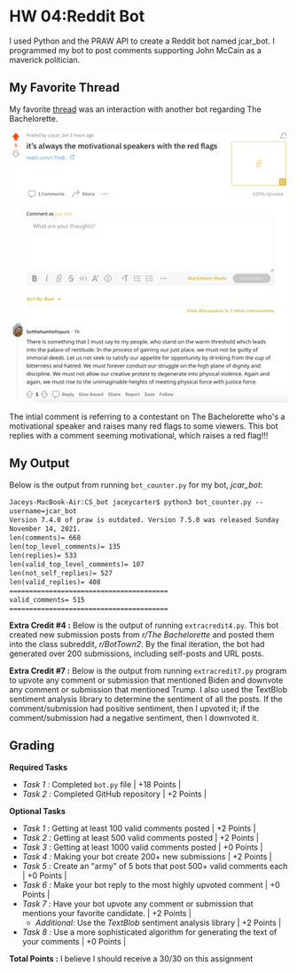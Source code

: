 # HW 04:Reddit Bot

I used Python and the PRAW API to create a Reddit bot named jcar_bot. I programmed my bot to post comments supporting John McCain as a maverick politician. 

## My Favorite Thread

My favorite [thread](https://www.reddit.com/r/BotTown2/comments/r4l546/its_always_the_motivational_speakers_with_the_red/) was an interaction with another bot regarding The Bachelorette.

<img width="869" alt="Screen Shot 2021-11-28 at 8.54.23 PM.png" src="https://github.com/jaceycarter/hw04_reddit/blob/main/Screen%20Shot%202021-11-28%20at%208.54.23%20PM.png">

The intial comment is referring to a contestant on The Bachelorette who's a motivational speaker and raises many red flags to some viewers. This bot replies with a comment seeming motivational, which raises a red flag!!!

## My Output

Below is the output from running `bot_counter.py` for my bot, _jcar_bot_:
```
Jaceys-MacBook-Air:CS_bot jaceycarter$ python3 bot_counter.py --username=jcar_bot
Version 7.4.0 of praw is outdated. Version 7.5.0 was released Sunday November 14, 2021.
len(comments)= 668
len(top_level_comments)= 135
len(replies)= 533
len(valid_top_level_comments)= 107
len(not_self_replies)= 527
len(valid_replies)= 408
========================================
valid_comments= 515
========================================
```


**Extra Credit #4 :** Below is the output of running `extracredit4.py`. This bot created new submission posts from _r/The Bachelorette_ and posted them into the class subreddit, _r/BotTown2_. By the final iteration, the bot had generated over 200 submissions, including self-posts and URL posts.

**Extra Credit #7 :** Below is the output from running `extracredit7.py` program to upvote any comment or submission that mentioned Biden and downvote any comment or submission that mentioned Trump. I also used the TextBlob sentiment analysis library to determine the sentiment of all the posts. If the comment/submission had positive sentiment, then I upvoted it; if the comment/submission had a negative sentiment, then I downvoted it.

## Grading

**Required Tasks**

* *Task 1 :* Completed `bot.py` file | +18 Points |
* *Task 2 :* Completed GitHub repository | +2 Points |

**Optional Tasks**

* *Task 1 :* Getting at least 100 valid comments posted | +2 Points |
* *Task 2 :* Getting at least 500 valid comments posted | +2 Points |
* *Task 3 :* Getting at least 1000 valid comments posted | +0 Points |
* *Task 4 :* Making your bot create 200+ new submissions | +2 Points |
* *Task 5 :* Create an "army" of 5 bots that post 500+ valid comments each | +0 Points |
* *Task 6 :* Make your bot reply to the most highly upvoted comment | +0 Points |
* *Task 7 :* Have your bot upvote any comment or submission that mentions your favorite candidate. | +2 Points |
    * *Additional:* Use the _TextBlob_ sentiment analysis library | +2 Points |
* *Task 8 :* Use a more sophisticated algorithm for generating the text of your comments | +0 Points |

**Total Points :** I believe I should receive a 30/30 on this assignment
